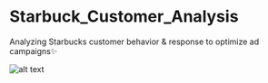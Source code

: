 # Starbuck_Customer_Analysis
Analyzing Starbucks customer behavior &amp; response to optimize ad campaigns✨

![alt text](https://i.ibb.co/42tns3S/You-Won-t-Believe-These-Annoying-Starbucks-Orders.jpg)
